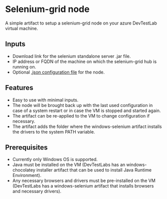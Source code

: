 # Selenium-grid node

A simple artifact to setup a selenium-grid node on your azure DevTestLab virtual machine.

## Inputs

- Download link for the selenium standalone server .jar file.
- IP address or FQDN of the machine on which the selenium-grid hub is running on.
- Optional <a href="https://github.com/SeleniumHQ/selenium/wiki/Grid2#configuring-the-nodes-by-json">.json configuration file</a> for the node.

## Features

- Easy to use with minimal inputs.
- The node will be brought back up with the last used configuration in case of a system restart or in case the VM is stopped and started again.
- The artifact can be re-applied to the VM to change configuration if necessary.
- The artifact adds the folder where the windows-selenium artifact installs the drivers to the system PATH variable. 

## Prerequisites

- Currently only Windows OS is supported.
- Java must be installed on the VM (DevTestLabs has an windows-chocolatey installer artifact that can be used to install Java Runtime Environment).
- Any necessary browsers and drivers must be pre-installed on the VM (DevTestLabs has a windows-selenium artifact that installs browsers and necessary drivers).